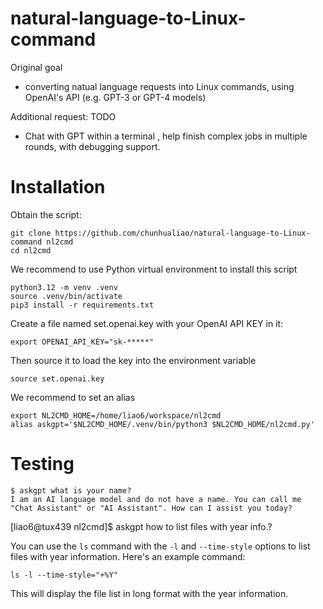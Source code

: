 # natural-language-to-Linux-command

Original goal
* converting natual language requests into Linux commands, using OpenAI's API (e.g. GPT-3 or GPT-4 models)

Additional request: TODO
* Chat with GPT within a terminal , help finish complex jobs in multiple rounds, with debugging support.


# Installation

Obtain the script:

```
git clone https://github.com/chunhualiao/natural-language-to-Linux-command nl2cmd
cd nl2cmd
```

We recommend to use Python virtual environment to install this script

```
python3.12 -m venv .venv
source .venv/bin/activate
pip3 install -r requirements.txt
```

Create a file named set.openai.key with your OpenAI API KEY in it:
```
export OPENAI_API_KEY="sk-*****"
```

Then source it to load the key into the environment variable

```
source set.openai.key
``` 

We recommend to set an alias
```
export NL2CMD_HOME=/home/liao6/workspace/nl2cmd
alias askgpt='$NL2CMD_HOME/.venv/bin/python3 $NL2CMD_HOME/nl2cmd.py'
```

# Testing

```
$ askgpt what is your name?
I am an AI language model and do not have a name. You can call me "Chat Assistant" or "AI Assistant". How can I assist you today?
```

[liao6@tux439 nl2cmd]$ askgpt how to list files with year info.?

You can use the `ls` command with the `-l` and `--time-style` options to list files with year information. Here's an example command:

```
ls -l --time-style="+%Y" 
```

This will display the file list in long format with the year information.
